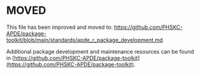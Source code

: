 # MOVED

This file has been improved and moved to: https://github.com/PHSKC-APDE/package-toolkit/blob/main/standards/apde_r_package_development.md

Additional package development and maintenance resources can be found in [https://github.com/PHSKC-APDE/package-toolkit](https://github.com/PHSKC-APDE/package-toolkit).
